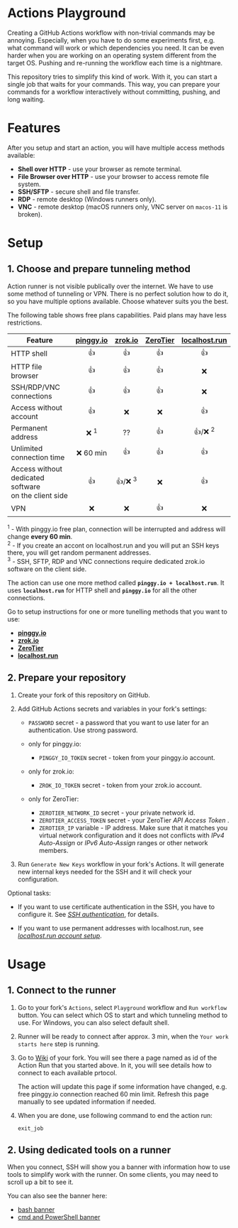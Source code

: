 # Actions Playground

Creating a GitHub Actions workflow with non-trivial commands may be annoying.
Especially, when you have to do some experiments first, e.g. what command will work or which dependencies you need.
It can be even harder when you are working on an operating system different from the target OS.
Pushing and re-running the workflow each time is a nightmare.

This repository tries to simplify this kind of work.
With it, you can start a single job that waits for your commands.
This way, you can prepare your commands for a workflow interactively without committing, pushing, and long waiting.

# Features

After you setup and start an action, you will have multiple access methods available:

* **Shell over HTTP** - use your browser as remote terminal.
* **File Browser over HTTP** - use your browser to access remote file system.
* **SSH/SFTP** - secure shell and file transfer.
* **RDP** - remote desktop (Windows runners only).
* **VNC** - remote desktop (macOS runners only, VNC server on `macos-11` is broken).

# Setup

## 1. Choose and prepare tunneling method

Action runner is not visible publically over the internet.
We have to use some method of tunneling or VPN.
There is no perfect solution how to do it, so you have multiple options available.
Choose whatever suits you the best.

The following table shows free plans capabilities.
Paid plans may have less restrictions.

Feature | [pinggy.io](http://pinggy.io/) | [zrok.io](http://zrok.io) | [ZeroTier](https://www.zerotier.com/) | [localhost.run](http://localhost.run)
--------|:---------:|:-------:|:--------:|:------------:
HTTP shell | :+1: | :+1: | :+1: | :+1:
HTTP file browser | :+1: | :+1: | :+1: | :x:
SSH/RDP/VNC connections | :+1: | :+1: | :+1: | :x:
Access without account | :+1: | :x: | :x: | :+1:
Permanent address | :x: <sup>1</sup> | ?? | :+1: | :+1:/:x: <sup>2</sup>
Unlimited connection time | :x: 60 min | :+1: | :+1: | :+1:
Access without dedicated software<br/>on the client side | :+1: | :+1:/:x: <sup>3</sup> | :x: | :+1:
VPN | :x: | :x: | :+1: | :x:

<sup>1</sup> - With pinggy.io free plan, connection will be interrupted and address will change **every 60 min**.<br/>
<sup>2</sup> - If you create an accont on localhost.run and you will put an SSH keys there, you will get random permanent addresses.<br/>
<sup>3</sup> - SSH, SFTP, RDP and VNC connections require dedicated zrok.io software on the client side.

The action can use one more method called **`pinggy.io + localhost.run`**.
It uses **`localhost.run`** for HTTP shell and **`pinggy.io`** for all the other connections.

Go to setup instructions for one or more tunelling methods that you want to use:
* [**pinggy.io**](docs/pinggy.io.md)
* [**zrok.io**](docs/zrok.io.md)
* [**ZeroTier**](docs/zerotier.md)
* [**localhost.run**](docs/localhost.run.md)

## 2. Prepare your repository

1. Create your fork of this repository on GitHub.

1. Add GitHub Actions secrets and variables in your fork's settings:

   * `PASSWORD` secret - a password that you want to use later for an authentication.
     Use strong password.

   * only for pinggy.io:
      * `PINGGY_IO_TOKEN` secret - token from your pinggy.io account.

   * only for zrok.io:
      * `ZROK_IO_TOKEN` secret - token from your zrok.io account.

   * only for ZeroTier:
      * `ZEROTIER_NETWORK_ID` secret - your private network id.
      * `ZEROTIER_ACCESS_TOKEN` secret - your ZeroTier *API Access Token* .
      * `ZEROTIER_IP` variable - IP address. Make sure that it matches you virtual network
        configuration and it does not conflicts with *IPv4 Auto-Assign* or
        *IPv6 Auto-Assign* ranges or other network members.

1. Run `Generate New Keys` workflow in your fork's Actions.
   It will generate new internal keys needed for the SSH and it will check your
   configuration.

Optional tasks:

* If you want to use certificate authentication in the SSH, you have to configure it.
  See *[SSH authentication](docs/ssh.md)*, for details.

* If you want to use permanent addresses with localhost.run, see 
  [*localhost.run account setup*](docs/localhost.run.account.md).

# Usage

## 1. Connect to the runner

1. Go to your fork's `Actions`, select `Playground` workflow and `Run workflow` button.
   You can select which OS to start and which tunneling method to use. For Windows, you can also select
   default shell.

1. Runner will be ready to connect after approx. 3 min, when the `Your work starts here` step is running.

1. Go to [Wiki](../../wiki) of your fork.
   You will see there a page named as id of the Action Run that you started above.
   In it, you will see details how to connect to each available prtocol.

   The action will update this page if some information have changed, e.g. free pinggy.io connection reached 60 min limit.
   Refresh this page manually to see updated information if needed.

1. When you are done, use following command to end the action run:
   ```
   exit_job
   ```

## 2. Using dedicated tools on a runner

When you connect, SSH will show you a banner with information how to use tools
to simplify work with the runner. On some clients, you may need to scroll up a bit to see it.

You can also see the banner here:
* [bash banner](docs/bash-banner.md)
* [cmd and PowerShell banner](docs/cmd-banner.md)
